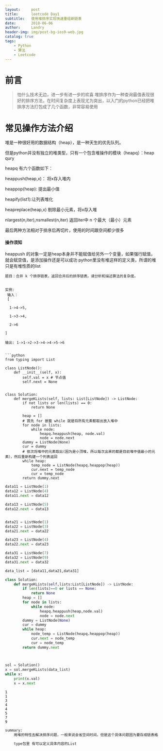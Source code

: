 ```yaml
---
layout:     post
title:      leetcode Day1
subtitle:   使用堆排序实现快速重组新链表
date:       2018-06-06
author:     Landry
header-img: img/post-bg-ios9-web.jpg
catalog: true
tags:
    - Python
    - 算法
    - Leetcode
---
```

# 前言

>怕什么技术无边，进一步有进一步的欢喜
    堆排序作为一种查询最值表现很好的排序方法，在时间复杂度上表现尤为突出，以入门的python已经把堆排序方法打包成了几个函数，非常容易使用
# 常见操作方法介绍
堆是一种很好用的数据结构（heap），是一种天生的优先队列。

但是python并没有独立的堆类型，只有一个包含堆操作的模块（heapq）：heap qury

heapq 有六个函数如下：

heappush(heap,x)： 将x存入堆内

heappop(heap): 提出最小值

heapify(list1):让列表堆化

heapreplace(heap,x) 剔除最小元素，将x存入堆

nlargest(n,iter),nsmallest(n,iter)
返回iter中 n 个最大（最小）元素

最后两种方法相对于排序后再切片，使用的时间跟空间都少很多

#### 操作须知
heappush 的对象一定是heap本身并不能赋值给另外一个变量，如果强行赋值，就会赋空值，是添加操作还是可以成功
python里没有堆这样的定义类，所谓的堆只是有堆性质的list

```
题目：合并 k 个排序链表，返回合并后的排序链表。请分析和描述算法的复杂度。


实例:
 输入：
 [
 
  1->4->5,
  
  1->3->4,
  
  2->6
  
]

输出: 1->1->2->3->4->4->5->6


```python
from typing import List

class ListNode():
    def __init__(self, x):
        self.val = x # 节点值
        self.next = None

        
class Solution:
    def mergeKLists(self, lists: List[ListNode]) -> ListNode:
        if not lists or len(lists) == 0:
            return None

        heap = []
        # 首先 for 嵌套 while 就是将所有元素都取出放入堆中
        for node in lists:
            while node:
                heapq.heappush(heap, node.val)
                node = node.next
        dummy = ListNode(None)
        cur = dummy
        # 依次将堆中的元素取出(因为是小顶堆，所以每次出来的都是目前堆中值最小的元素），然后重新构建一个列表返回
        while heap:
            temp_node = ListNode(heapq.heappop(heap))
            cur.next = temp_node
            cur = temp_node
        return dummy.next

```


```python
data11 = ListNode(1)
data12 = ListNode(4)
data11.next = data12

data13 = ListNode(5)
data12.next = data13


data21 = ListNode(1)
data22 = ListNode(3)
data21.next = data22

data23 = ListNode(4)
data22.next = data23

data31 = ListNode(7)
data32 = ListNode(9)
data31.next = data32

data_list = [data11,data21,data31]
```


```python
class Solution:
    def mergeKLists(self,lists:List[ListNode]) -> ListNode:
        if len(lists)==0 or lists == None:
            return None
        heap = []
        for node in lists:
            while node:
                heapq.heappush(heap,node.val)
                node = node.next
        dummy = ListNode(None)
        cur = dummy
        while heap:
            node_temp = ListNode(heapq.heappop(heap))
            cur.next = node_temp
            cur = node_temp
        return dummy.next
            
        
```


```python
sol = Solution()
x = sol.mergeKLists(data_list)
while x:
    print(x.val)
    x = x.next
```

    1
    1
    3
    4
    4
    5
    7
    9



```python
summary:
    用堆的特性去解决排序问题，一般来说会省空间时间，但是这个具体问题因为要存成链表格式，所以有一个list转Listnode的过程。
    
    type包里 有可以定义具体内容的List
```